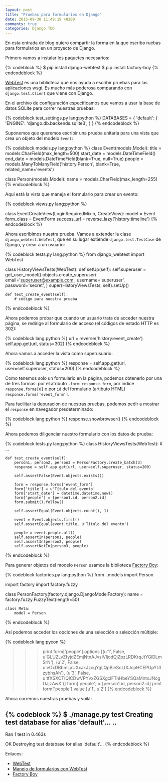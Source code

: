 ```yaml
---
layout: post
title: "Pruebas para formularios en Django"
date: 2015-09-30 11:49:19 +0200
comments: true
categories: Django TDD
---
```


En esta entrada de blog quiero compartir la forma en la que escribo ruebas para formularios en un proyecto de Django.

Primero vamos a instalar los paquetes necesarios:

{% codeblock %}
$ pip install django-webtest
$ pip install factory-boy
{% endcodeblock %}

[WebTest](http://webtest.pythonpaste.org/en/latest/WebTest) es una biblioteca que nos ayuda a escribir pruebas para las aplicaciones wsgi. Es mucho más poderosa comparando con ``django.test.Client`` que viene con Django.

En el archivo de configuración especificamos que vamos a usar la base de datos SQLite para correr nuestras pruebas:

{% codeblock test_settings.py lang:python %}
DATABASES = {
    'default': {
        'ENGINE': 'django.db.backends.sqlite3',
    }
}
{% endcodeblock %}

Suponemos que queremos escribir una prueba unitaria para una vista que crea un objeto del modelo ``Event``:

{% codeblock models.py lang:python %}
class Event(models.Model):
    title = models.CharField(max_length=500)
    start_date = models.DateTimeField()
    end_date = models.DateTimeField(blank=True, null=True)
    people = models.ManyToManyField('history.Person', blank=True, related_name='events')

class Person(models.Model):
    name = models.CharField(max_length=255)
{% endcodeblock %}

Aquí está la vista que maneja el formulario para crear un evento:

{% codeblock views.py lang:python %}

class EventCreateView(LoginRequiredMixin, CreateView):
    model = Event
    form_class = EventForm
    success_url = reverse_lazy('history:timeline')
{% endcodeblock %}

Ahora escribimos nuestra prueba. Vamos a extender la clase ``django_webtest.WebTest``, que en su lugar extiende ``django.test.TestCase`` de Django, y crear a un usuario:

{% codeblock tests.py lang:python %}
from django_webtest import WebTest

class HistoryViewsTests(WebTest):
    def setUp(self):
        self.superuser = get_user_model().objects.create_superuser(
            email='superuser@example.com',
            username='superuser',
            password='secret',
        )
        super(HistoryViewsTests, self).setUp()

    def test_create_event(self):
        # código para nuestra prueba
{% endcodeblock %}

Ahora podemos probar que cuando un usuario trata de acceder nuestra página, se redirige al formulario de acceso (el códigos de estado HTTP es 302):

{% codeblock lang:python %}
url = reverse('history:event_create')
self.app.get(url, status=302)
{% endcodeblock %}

Ahora vamos a acceder la vista como superusuario:

{% codeblock lang:python %}
response = self.app.get(url, user=self.superuser, status=200)
{% endcodeblock %}

Como tenemos solo un formulario en la página, podemos obtenerlo por una de tres formas: por el atributo ``.form``: ``response.form``, por índice ``response.forms[0]`` o por ``id`` del formulario (artibuto HTML)`` response.forms['event_form']``.

Para facilitar la depuración de nuestras pruebas, podemos pedir a mostrar el ``response`` en navegador predeterminado:

{% codeblock lang:python %}
response.showbrowser()
{% endcodeblock %}

Ahora podemos diligenciar nuestro formulario con los datos de prueba:

{% codeblock tests.py lang:python %}
class HistoryViewsTests(WebTest):
    # ...

    def test_create_event(self):
        person1, person2, person3 = PersonFactory.create_batch(3)
        response = self.app.get(url, user=self.superuser, status=200)

        self.assertFalse(Event.objects.exists())

        form = response.forms['event_form']
        form['title'] = u'Título del evento'
        form['start_date'] = datetime.datetime.now()
        form['people'] = [person1.id, person2.id]
        form.submit().follow()

        self.assertEqual(Event.objects.count(), 1)

        event = Event.objects.first()
        self.assertEqual(event.title, u'Título del evento')
        
        people = event.people.all()
        self.assertIn(person1, people)
        self.assertIn(person2, people)
        self.assertNotIn(person3, people)
{% endcodeblock %}

Para generar objetos del modelo ``Person`` usamos la biblioteca [Factory Boy](http://factoryboy.readthedocs.org/):

{% codeblock factories.py lang:python %}
from ..models import Person

import factory
import factory.fuzzy

class PersonFactory(factory.django.DjangoModelFactory):
    name = factory.fuzzy.FuzzyText(length=50)

    class Meta:
        model = Person
{% endcodeblock %}

Así podemos acceder los opciones de una selección o selección múltiple:

{% codeblock lang:pycon %}
>>> print form['people'].options
[(u'1', False, u'GLUZLvZfyjdZEmjNtnAJvsIVljodQjZpzLRDKrqJtYGiDLmSrN'), (u'2', False, u'vOxDBbmLaUXxJkJzcqYgLQpBieSoLtXJcpHCEPUpYUIzybhsAh'), (u'3', False, u'tfXSXCTIQICDwVPYvxZGSXgclFTnHbeYSQaMntxJNcgUJjzAwX')]
>>> form['people'] = [person1.id, person2.id]
>>> print form['people'].value
[u'1', u'2']
{% endcodeblock %}

Ahora corremos nuestras pruebas y voilà:

{% codeblock %}
$ ./manage.py test
Creating test database for alias 'default'...
..
----------------------------------------------------------------------
Ran 1 test in 0.463s

OK
Destroying test database for alias 'default'...
{% endcodeblock %}

Enlaces:

* [WebTest](https://github.com/django-webtest/django-webtest)
* [Manejo de formularios con WebTest](http://webtest.pythonpaste.org/en/latest/forms.html)
* [Factory Boy](http://factoryboy.readthedocs.org/)
